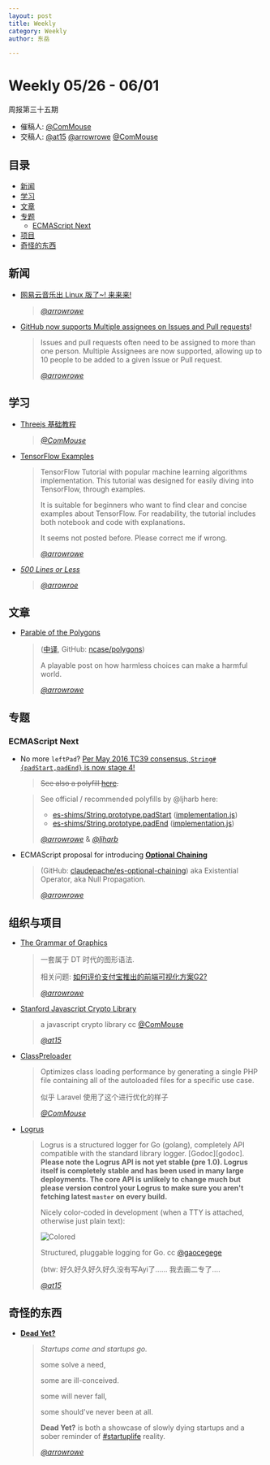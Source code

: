 ```yaml
---
layout: post
title: Weekly
category: Weekly
author: 东岳

---
```


# Weekly 05/26 - 06/01

周报第三十五期

- 催稿人:
  [@ComMouse][dou]
- 交稿人:
  [@at15][at15]
  [@arrowrowe][mie]
  [@ComMouse][dou]

[at15]: https://github.com/at15
[mie]: https://github.com/arrowrowe
[dou]: https://github.com/ComMouse
[gaocegege]: https://github.com/gaocegege

## 目录

- [新闻](#news)
- [学习](#study)
- [文章](#article)
- [专题](#column)
    - [ECMAScript Next](#column-es-next)
- [项目](#project)
- [奇怪的东西](#miscellaneous)

## 新闻 <a name="news"></a>

- [网易云音乐出 Linux 版了~! 来来来!](http://music.163.com/#/download)
    > *[@arrowrowe][mie]*
    
- [GitHub now supports Multiple assignees on Issues and Pull requests](https://github.com/blog/2178-multiple-assignees-on-issues-and-pull-requests)!
    > Issues and pull requests often need to be assigned to more than one person. Multiple Assignees are now supported, allowing up to 10 people to be added to a given Issue or Pull request.
    > 
    > *[@arrowrowe][mie]*

## 学习 <a name="study"></a>

- [Threejs 基础教程](http://www.hewebgl.com/article/articledir/1)
    > *[@ComMouse][dou]*

- [TensorFlow Examples](https://github.com/aymericdamien/TensorFlow-Examples)
    > TensorFlow Tutorial with popular machine learning algorithms implementation. This tutorial was designed for easily diving into TensorFlow, through examples.
    > 
    > It is suitable for beginners who want to find clear and concise examples about TensorFlow. For readability, the tutorial includes both notebook and code with explanations.
    >
    > It seems not posted before. Please correct me if wrong.
    >
    > *[@arrowrowe][mie]*

- [_500 Lines or Less_](https://github.com/aosabook/500lines)
    > *[@arrowroe][mie]*
    
## 文章 <a name="article"></a>

- [Parable of the Polygons](http://ncase.me/polygons/)

    > ([中译](http://ncase.me/polygons-zh/), GitHub: [ncase/polygons](https://github.com/ncase/polygons))
    >
    > A playable post on how harmless choices can make a harmful world.
    >
    > *[@arrowrowe][mie]*

## 专题 <a name="column"></a>

### ECMAScript Next <a name="column-es-next"></a>

- No more `leftPad`? [Per May 2016 TC39 consensus, `String#{padStart,padEnd}` is now stage 4!](https://github.com/tc39/ecma262/pull/581)

    > ~~See also a polyfill [here](http://jsbin.com/kofarezuje/edit?js,console).~~

    > See official / recommended polyfills by @ljharb here:
    > - [es-shims/String.prototype.padStart](https://github.com/es-shims/String.prototype.padStart) ([implementation.js](https://github.com/es-shims/String.prototype.padStart/blob/master/implementation.js))
    > - [es-shims/String.prototype.padEnd](https://github.com/es-shims/String.prototype.padEnd) ([implementation.js](https://github.com/es-shims/String.prototype.padEnd/blob/master/implementation.js))
    >
    > *[@arrowrowe][mie]* & *[@ljharb](https://github.com/ljharb)*

- ECMAScript  proposal for introducing [__Optional Chaining__](https://claudepache.github.io/es-optional-chaining/)
    > (GitHub: [claudepache/es-optional-chaining](https://github.com/claudepache/es-optional-chaining))
    > aka Existential Operator, aka Null Propagation.
    >
    > *[@arrowrowe][mie]*

## 组织与项目 <a name="project"></a>

- [The Grammar of Graphics](http://g2.alipay.com/)
    > 一套属于 DT 时代的图形语法.
    >
    > 相关问题: [如何评价支付宝推出的前端可视化方案G2?](https://www.zhihu.com/question/46518480)
    >
    > *[@arrowrowe][mie]*

- [Stanford Javascript Crypto Library](https://github.com/bitwiseshiftleft/sjcl)
    > a javascript crypto library cc [@ComMouse][dou]
    >
    > *[@at15][at15]*

- [ClassPreloader](https://github.com/ClassPreloader/ClassPreloader)
    > Optimizes class loading performance by generating a single PHP file containing all of the autoloaded files for a specific use case.
    >
    > 似乎 Laravel 使用了这个进行优化的样子
    >
    > *[@ComMouse][dou]*

- [Logrus](https://github.com/Sirupsen/logrus)
    > Logrus is a structured logger for Go (golang), completely API compatible with
    > the standard library logger. [Godoc][godoc]. **Please note the Logrus API is not
    > yet stable (pre 1.0). Logrus itself is completely stable and has been used in
    > many large deployments. The core API is unlikely to change much but please
    > version control your Logrus to make sure you aren't fetching latest `master` on
    > every build.**
    >
    > Nicely color-coded in development (when a TTY is attached, otherwise just
    > plain text):
    >
    > ![Colored](http://i.imgur.com/PY7qMwd.png)
    >
    > Structured, pluggable logging for Go. cc [@gaocegege][gaocegege]
    >
    > (btw: 好久好久好久好久没有写Ayi了...... 我去画二专了....
    >
    > *[@at15][at15]*

## 奇怪的东西 <a name="miscellaneous"></a>

- __[Dead Yet?](http://deadyet.lol/)__

    > _Startups come and startups go._
    >
    > some solve a need,
    >
    > some are ill-conceived.
    >
    > some will never fall,
    >
    > some should've never been at all.
    >
    > __Dead Yet?__ is both a showcase of slowly dying startups and a sober reminder of [#startuplife](https://twitter.com/search?q=%23startuplife) reality.
    >
    > *[@arrowrowe][mie]*
    

